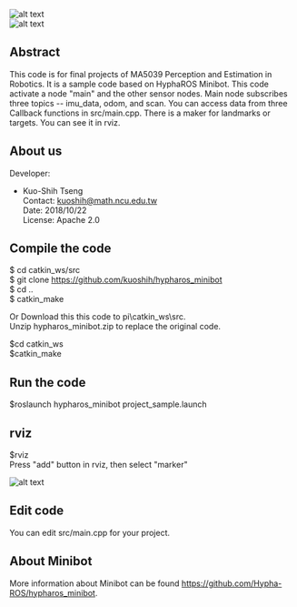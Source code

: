 ![alt text](https://github.com/Hypha-ROS/hypharos_minibot/blob/master/document/logo/HyphaROS_logo_2.png)  
![alt text](https://github.com/Hypha-ROS/hypharos_minibot/blob/master/document/HyphaROS_MiniBot_photo.jpg)  

## Abstract
This code is for final projects of MA5039 Perception and Estimation in Robotics.
It is a sample code based on HyphaROS Minibot.
This code activate a node "main" and the other sensor nodes. 
Main node subscribes three topics -- imu_data, odom, and scan. 
You can access data from three Callback functions in src/main.cpp.
There is a maker for landmarks or targets.
You can see it in rviz.

## About us

Developer:   
* Kuo-Shih Tseng   
Contact: kuoshih@math.ncu.edu.tw   
Date: 2018/10/22  
License: Apache 2.0  


## Compile the code
$ cd catkin_ws/src  
$ git clone https://github.com/kuoshih/hypharos_minibot   
$ cd ..  
$ catkin_make  

Or Download this this code to pi\catkin_ws\src.   
Unzip hypharos_minibot.zip to replace the original code.
  
$cd catkin_ws  
$catkin_make  

## Run the code   
$roslaunch hypharos_minibot project_sample.launch

## rviz
$rviz  
Press "add" button in rviz, then select "marker"  

![alt text](https://github.com/Hypha-ROS/hypharos_minibot/blob/master/document/rviz.png)  
## Edit code  
You can edit src/main.cpp for your project.

## About Minibot
More information about Minibot can be found https://github.com/Hypha-ROS/hypharos_minibot.   
